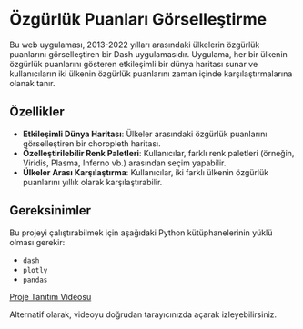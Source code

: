    # Özgürlük Puanları Görselleştirme

Bu web uygulaması, 2013-2022 yılları arasındaki ülkelerin özgürlük puanlarını görselleştiren bir Dash uygulamasıdır. Uygulama, her bir ülkenin özgürlük puanlarını gösteren etkileşimli bir dünya haritası sunar ve kullanıcıların iki ülkenin özgürlük puanlarını zaman içinde karşılaştırmalarına olanak tanır.

## Özellikler
- **Etkileşimli Dünya Haritası**: Ülkeler arasındaki özgürlük puanlarını görselleştiren bir choropleth haritası.
- **Özelleştirilebilir Renk Paletleri**: Kullanıcılar, farklı renk paletleri (örneğin, Viridis, Plasma, Inferno vb.) arasından seçim yapabilir.
- **Ülkeler Arası Karşılaştırma**: Kullanıcılar, iki farklı ülkenin özgürlük puanlarını yıllık olarak karşılaştırabilir.

## Gereksinimler
Bu projeyi çalıştırabilmek için aşağıdaki Python kütüphanelerinin yüklü olması gerekir:

- `dash`
- `plotly`
- `pandas`

[Proje Tanıtım Videosu](https://drive.google.com/file/d/1S1v-pJwqx7-FaIWbkw9denXmRNnPKE-T/view)

Alternatif olarak, videoyu doğrudan tarayıcınızda açarak izleyebilirsiniz.

